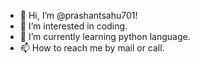 - 👋 Hi, I’m @prashantsahu701!
- 👀 I’m interested in coding.
- 🌱 I’m currently learning python language.
- 📫 How to reach me by mail or call.

<!---
prashantsahu701/prashantsahu701 is a ✨ special ✨ repository because its `README.md` (this file) appears on your GitHub profile.
You can click the Preview link to take a look at your changes.
--->
